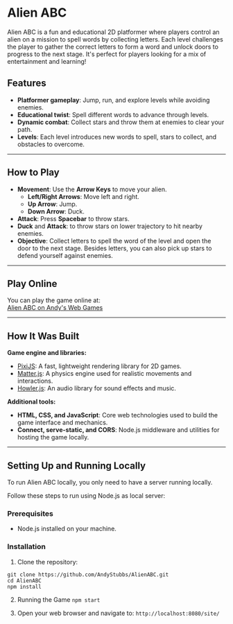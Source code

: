 # Alien ABC

Alien ABC is a fun and educational 2D platformer where players control an alien on a mission to spell words by collecting letters. Each level challenges the player to gather the correct letters to form a word and unlock doors to progress to the next stage. It's perfect for players looking for a mix of entertainment and learning!

## Features
- **Platformer gameplay**: Jump, run, and explore levels while avoiding enemies.
- **Educational twist**: Spell different words to advance through levels.
- **Dynamic combat**: Collect stars and throw them at enemies to clear your path.
- **Levels**: Each level introduces new words to spell, stars to collect, and obstacles to overcome.

---

## How to Play
- **Movement**: Use the **Arrow Keys** to move your alien.
  - **Left/Right Arrows**: Move left and right.
  - **Up Arrow**: Jump.
  - **Down Arrow**: Duck.
- **Attack**: Press **Spacebar** to throw stars.
- **Duck** and **Attack**: to throw stars on lower trajectory to hit nearby enemies.
- **Objective**: Collect letters to spell the word of the level and open the door to the next stage. Besides letters, you can also pick up stars to defend yourself against enemies.

---

## Play Online
You can play the game online at:  
[Alien ABC on Andy's Web Games](https://www.andyswebgames.com/games/alienabc)

---
## How It Was Built

**Game engine and libraries:**
- [PixiJS](https://pixijs.com/): A fast, lightweight rendering library for 2D games.
- [Matter.js](https://brm.io/matter-js/): A physics engine used for realistic movements and interactions.
- [Howler.js](https://howlerjs.com/): An audio library for sound effects and music.

**Additional tools:**
- **HTML, CSS, and JavaScript**: Core web technologies used to build the game interface and mechanics.
- **Connect, serve-static, and CORS**: Node.js middleware and utilities for hosting the game locally.

---

## Setting Up and Running Locally

To run Alien ABC locally, you only need to have a server running locally.

Follow these steps to run using Node.js as local server:

### Prerequisites
- Node.js installed on your machine.

### Installation
1. Clone the repository:
```
git clone https://github.com/AndyStubbs/AlienABC.git
cd AlienABC
npm install
```

2. Running the Game
```npm start```

3. Open your web browser and navigate to:
```http://localhost:8080/site/```
